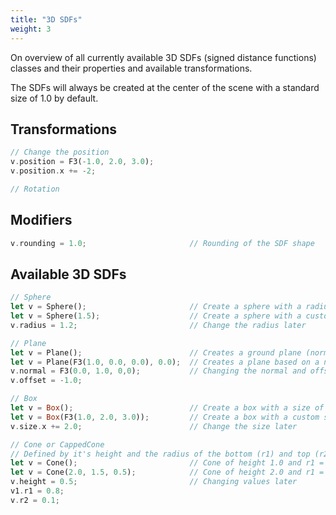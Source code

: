 ```yaml
---
title: "3D SDFs"
weight: 3
---
```


On overview of all currently available 3D SDFs (signed distance functions) classes and their properties and available transformations.

The SDFs will always be created at the center of the scene with a standard size of 1.0 by default.

## Transformations

```rust
// Change the position
v.position = F3(-1.0, 2.0, 3.0);
v.position.x += -2;

// Rotation
```

## Modifiers

```rust
v.rounding = 1.0;                       // Rounding of the SDF shape
```

## Available 3D SDFs

```rust
// Sphere
let v = Sphere();                       // Create a sphere with a radius of 1.0.
let v = Sphere(1.5);                    // Create a sphere with a custom radius
v.radius = 1.2;                         // Change the radius later

// Plane
let v = Plane();                        // Creates a ground plane (normal is F3(0.0, 1.0, 0.0))
let v = Plane(F3(1.0, 0.0, 0.0), 0.0);  // Creates a plane based on a normal vector and an axis-offset
v.normal = F3(0.0, 1.0, 0,0);           // Changing the normal and offset manually
v.offset = -1.0;

// Box
let v = Box();                          // Create a box with a size of F3(1.0, 1.0, 1.0)
let v = Box(F3(1.0, 2.0, 3.0));         // Create a box with a custom size
v.size.x += 2.0;                        // Change the size later

// Cone or CappedCone
// Defined by it's height and the radius of the bottom (r1) and top (r2).
let v = Cone();                         // Cone of height 1.0 and r1 = 1.0 and r2 = 0.0
let v = Cone(2.0, 1.5, 0.5);            // Cone of height 2.0 and r1 = 1.5 and r2 = 0.5
v.height = 0.5;                         // Changing values later
v1.r1 = 0.8;
v.r2 = 0.1;
```